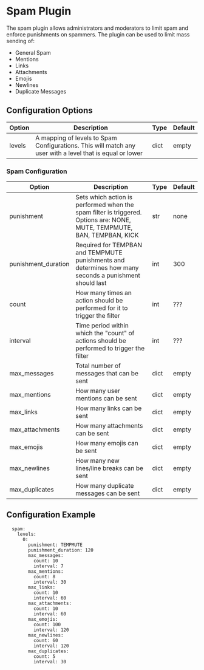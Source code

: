 # Spam Plugin

The spam plugin allows administrators and moderators to limit spam and enforce punishments on spammers. The plugin can be used to limit mass sending of:

- General Spam
- Mentions
- Links
- Attachments
- Emojis
- Newlines
- Duplicate Messages

## Configuration Options

| Option | Description | Type | Default |
|--------|-------------|------|---------|
| levels | A mapping of levels to Spam Configurations. This will match any user with a level that is equal or lower | dict | empty |

### Spam Configuration

| Option | Description | Type | Default |
|--------|-------------|------|---------|
| punishment | Sets which action is performed when the spam filter is triggered. Options are: NONE, MUTE, TEMPMUTE, BAN, TEMPBAN, KICK | str | none |
| punishment_duration | Required for TEMPBAN and TEMPMUTE punishments and determines how many seconds a punishment should last | int | 300 |
| count | How many times an action should be performed for it to trigger the filter | int | ??? |
| interval | Time period within which the "count" of actions should be performed to trigger the filter | int | ??? |
| max\_messages | Total number of messages that can be sent | dict | empty |
| max\_mentions | How many user mentions can be sent | dict | empty |
| max\_links | How many links can be sent | dict | empty |
| max\_attachments | How many attachments can be sent | dict | empty |
| max\_emojis | How many emojis can be sent | dict | empty |
| max\_newlines | How many new lines/line breaks can be sent | dict | empty |
| max\_duplicates | How many duplicate messages can be sent | dict | empty |

## Configuration Example

```
  spam:
    levels:
      0:
        punishment: TEMPMUTE
		punishment_duration: 120
        max_messages:
          count: 10
          interval: 7
        max_mentions:
          count: 8
          interval: 30
        max_links:
          count: 10
          interval: 60
		max_attachments:
		  count: 10
		  interval: 60
        max_emojis:
          count: 100
          interval: 120
        max_newlines:
          count: 60
          interval: 120
        max_duplicates:
          count: 5
          interval: 30
```
